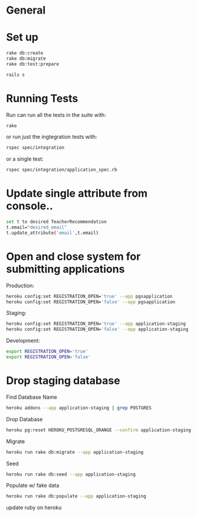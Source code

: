 # General

# Set up
````bash
rake db:create
rake db:migrate
rake db:test:prepare

rails s

````

# Running Tests
Run can run all the tests in the suite with:
````bash
rake
````
or run just the ingtegration tests with:
````bash
rspec spec/integration
````

or a single test:
````bash
rspec spec/integration/application_spec.rb
````

# Update single attribute from console..
````bash  
set t to desired TeacherRecommendation
t.email="desired_email"
t.update_attribute('email',t.email)
````

# Open and close system for submitting applications
Production:
````bash
heroku config:set REGISTRATION_OPEN='true' --app pgsapplication
heroku config:set REGISTRATION_OPEN='false' --app pgsapplication
````
Staging:
````bash
heroku config:set REGISTRATION_OPEN='true' --app application-staging
heroku config:set REGISTRATION_OPEN='false' --app application-staging
````
Development:
````bash
export REGISTRATION_OPEN='true'
export REGISTRATION_OPEN='false'
````

# Drop staging database
Find Database Name
````bash
heroku addons --app application-staging | grep POSTGRES
````
Drop Database
````bash
heroku pg:reset HEROKU_POSTGRESQL_ORANGE --confirm application-staging
````
Migrate
````bash
heroku run rake db:migrate --app application-staging
````
Seed
````bash
heroku run rake db:seed --app application-staging
````
Populate w/ fake data
````bash
heroku run rake db:populate --app application-staging
````

update ruby on heroku

